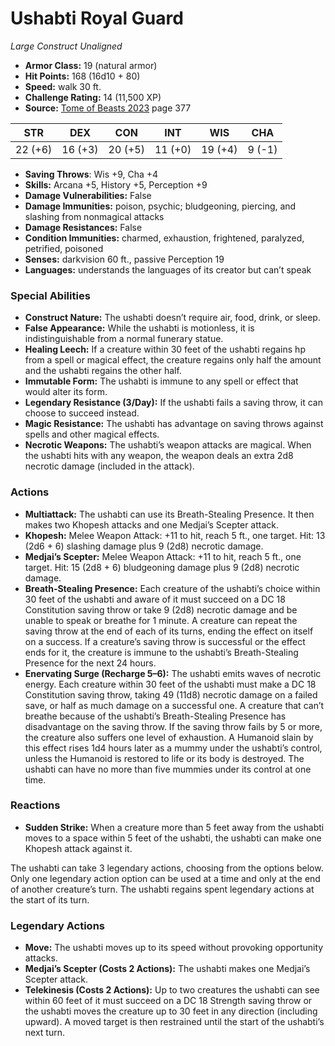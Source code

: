 # Ushabti Royal Guard

*Large* *Construct* *Unaligned*

- **Armor Class:** 19 (natural armor)
- **Hit Points:** 168 (16d10 + 80)
- **Speed:** walk 30 ft.
- **Challenge Rating:** 14 (11,500 XP)
- **Source:** [Tome of Beasts 2023](https://koboldpress.com/kpstore/product/tome-of-beasts-1-2023-edition/) page 377

| STR | DEX | CON | INT | WIS | CHA |
| --- | --- | --- | --- | --- | --- |
| 22 (+6) | 16 (+3) | 20 (+5) | 11 (+0) | 19 (+4) | 9 (-1) |

- **Saving Throws**: Wis +9, Cha +4
- **Skills:** Arcana +5, History +5, Perception +9
- **Damage Vulnerabilities:** False
- **Damage Immunities:** poison, psychic; bludgeoning, piercing, and slashing from nonmagical attacks
- **Damage Resistances:** False
- **Condition Immunities:** charmed, exhaustion, frightened, paralyzed, petrified, poisoned
- **Senses:** darkvision 60 ft., passive Perception 19
- **Languages:** understands the languages of its creator but can’t speak

### Special Abilities

- **Construct Nature:** The ushabti doesn’t require air, food, drink, or sleep.
- **False Appearance:** While the ushabti is motionless, it is indistinguishable from a normal funerary statue.
- **Healing Leech:** If a creature within 30 feet of the ushabti regains hp from a spell or magical effect, the creature regains only half the amount and the ushabti regains the other half.
- **Immutable Form:** The ushabti is immune to any spell or effect that would alter its form.
- **Legendary Resistance (3/Day):** If the ushabti fails a saving throw, it can choose to succeed instead.
- **Magic Resistance:** The ushabti has advantage on saving throws against spells and other magical effects.
- **Necrotic Weapons:** The ushabti’s weapon attacks are magical. When the ushabti hits with any weapon, the weapon deals an extra 2d8 necrotic damage (included in the attack).

### Actions

- **Multiattack:** The ushabti can use its Breath-Stealing Presence. It then makes two Khopesh attacks and one Medjai’s Scepter attack.
- **Khopesh:** Melee Weapon Attack: +11 to hit, reach 5 ft., one target. Hit: 13 (2d6 + 6) slashing damage plus 9 (2d8) necrotic damage.
- **Medjai’s Scepter:** Melee Weapon Attack: +11 to hit, reach 5 ft., one target. Hit: 15 (2d8 + 6) bludgeoning damage plus 9 (2d8) necrotic damage.
- **Breath-Stealing Presence:** Each creature of the ushabti’s choice within 30 feet of the ushabti and aware of it must succeed on a DC 18 Constitution saving throw or take 9 (2d8) necrotic damage and be unable to speak or breathe for 1 minute. A creature can repeat the saving throw at the end of each of its turns, ending the effect on itself on a success. If a creature’s saving throw is successful or the effect ends for it, the creature is immune to the ushabti’s Breath-Stealing Presence for the next 24 hours.
- **Enervating Surge (Recharge 5–6):** The ushabti emits waves of necrotic energy. Each creature within 30 feet of the ushabti must make a DC 18 Constitution saving throw, taking 49 (11d8) necrotic damage on a failed save, or half as much damage on a successful one. A creature that can’t breathe because of the ushabti’s Breath-Stealing Presence has disadvantage on the saving throw. If the saving throw fails by 5 or more, the creature also suffers one level of exhaustion. A Humanoid slain by this effect rises 1d4 hours later as a mummy under the ushabti’s control, unless the Humanoid is restored to life or its body is destroyed. The ushabti can have no more than five mummies under its control at one time.

### Reactions

- **Sudden Strike:** When a creature more than 5 feet away from the ushabti moves to a space within 5 feet of the ushabti, the ushabti can make one Khopesh attack against it.

The ushabti can take 3 legendary actions, choosing from the options below. Only one legendary action option can be used at a time and only at the end of another creature’s turn. The ushabti regains spent legendary actions at the start of its turn.

### Legendary Actions

- **Move:** The ushabti moves up to its speed without provoking opportunity attacks.
- **Medjai’s Scepter (Costs 2 Actions):** The ushabti makes one Medjai’s Scepter attack.
- **Telekinesis (Costs 2 Actions):** Up to two creatures the ushabti can see within 60 feet of it must succeed on a DC 18 Strength saving throw or the ushabti moves the creature up to 30 feet in any direction (including upward). A moved target is then restrained until the start of the ushabti’s next turn.
